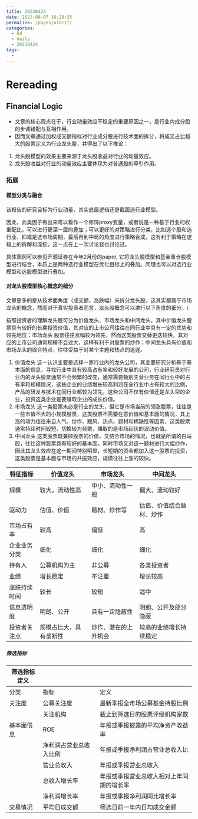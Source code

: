 ```yaml
---
title: 20230424
date: 2023-08-07 16:29:35
permalink: /pages/a16c1f/
categories:
  - kd
  - daily
  - 20230424
tags:
  - 
---
```

# Rereading
## Financial Logic
- 文章的核心观点在于，行业动量效应不稳定的重要原因之一，是行业内成分股的步调错配与互相作用。
- 因而文章通过加权成交额指标对行业成分股进行技术面的拆分，将成交占比越大的股票定义为行业龙头股，并得出了以下推论：
1. 龙头股模型的效果主要来源于龙头股收益对行业的动量效应。
2. 龙头股收益对行业的动量效应主要体现为对普通股的牵引作用。
### 拓展
#### 模型分类与融合
该报告的研究目标为行业动量，其实底层逻辑还是截面选行业模型。

因此，此类因子做出来可以看作一个修饰proxy变量，或者说是一种基于行业的权重配比，可以进行更深一层的叠加；可以更好的对策略进行分类，比如选个股和选行业、抑或是选市场周期，最后再到中局的角度进行策略合成，这有利于策略在逻辑上的拆解和深挖，这一点在上一次讨论我也讨论过。

具体案例可以参见开源证券在今年2月份的paper, 它将龙头股模型和基金重仓股模型进行结合，本质上是两种选行业模型在优化目标上的叠加。同理也可以对选行业模型和选股模型进行叠加。
#### 对龙头股模型核心概念的细分
文章更多的是从技术面角度（成交额，涨跌幅）来拆分龙头股，这其实都属于市场龙头的概念，然而对于真实投资者而言，龙头股概念可以进行以下角度的细分。\

按照投资者的理解龙头股可分为价值龙头、市场龙头和中间龙头，其中价值龙头股票具有较好的长期投资价值，其对应的上市公司往往在同行业中具有一定的优势和领先地位；市场龙头
股票往往涨幅较为领先，然而这类股票交替更迭较快，其对应的上市公司通常规模不会过大，这样有利于对股票的炒作；中间龙头具有价值和市场龙头的综合特点，往往受益于对某个主题和热点的追逐。
1. 价值龙头
这一认识主要是选择一家行业内的龙头公司，其主要研究分析基于基本面的信息，寻找行业中具有较高占有率和较好发展的公司，行业研究员对行业内的龙头股票通常不会频繁的改变，通常需要甄别主营业务在同行业中的占有率和规模情况，这些企业的业绩增长较高利润在全行业中占有较大的比例，产品的研发与技术在同行业都较为领先，这些公司不仅有价值还是龙头型的企业，投资这类企业是要赚取企业的成长价值。
2. 市场龙头
这一类股票未必是行业的龙头，但它是市场当前的领涨股票，往往是一些市值不大的小规模股票，这类股票不需要在意价值和基本面的情况，其上涨的动力往往来自人气、炒作、跟风、热点、题材和稀缺性等因素，这类股票通常持续时间较短，切换较为频繁，赚取的是市场起伏的波动价值。
3. 中间龙头
这类股票既兼顾股票的价值，又结合市场的情况，也就是所谓的白马股，往往这种股票具有较好的基本面，同时市场又对这一题材进行大幅炒作，因此其龙头效应在这一期间特别明显，长短期的资金都加入这一股票的投资，这类股票是基本面与市场的共振效应，规模往往上涨的较快。

| 特征指标   | 价值龙头        | 市场龙头       | 中间龙头         |
|--------|-------------|------------|--------------|
| 规模     | 较大，流动性高     | 中小、流动性一般   | 偏大、流动较好      |
| 驱动力    | 估值、价值       | 题材、炒作等     | 估值、价值结合题材、炒作 |
| 市场占有率  | 较高          | 偏低         | 高            |
| 企业业务分类 | 细化          | 细化         | 细化           |
| 持有人    | 公募机构为主      | 非公募        | 各类投资者        |
| 业绩     | 增长稳定        | 不注重        | 增长较高         |
| 涨跌持续时间 | 较长          | 较短         | 适中           |
| 信息透明度  | 明朗、公开       | 具有一定隐蔽性    | 明朗、公开及部分隐蔽   |
| 投资者关注点 | 规模占比大，具有垄断性 | 炒作、潜在的上升机会 | 较高的业绩增长持续稳定  |

##### 筛选指标
| 筛选指标定义 |             |                      |
|-----------|-------------|----------------------|
| 分类        | 指标          | 定义                   |
| 关注度       | 公募关注度       | 最新季报全市场公募基金持股比例      |
|           | 关注机构        | 截止到筛选日的股票评级机构家数      |
| 基本面信息     | ROE         | 年报或季报披露的平均净资产收益率     |
|           | 净利润占营业总收入比例 | 年报或季报净利润占营业总收入比      |
|           | 营业总收入       | 年报或季报营业总收入           |
|           | 总收入增长率      | 年报或季报营业总收入相对上年同期的增长率 |
|           | 净利润增长率      | 年报或季报净利润同比增长率        |
| 交易情况      | 平均日成交额      | 筛选日前一年内日均成交金额        |